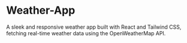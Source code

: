 # Weather-App
A sleek and responsive weather app built with React and Tailwind CSS, fetching real-time weather data using the OpenWeatherMap API.
